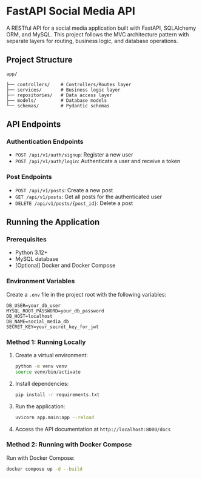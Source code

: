 # FastAPI Social Media API

A RESTful API for a social media application built with FastAPI, SQLAlchemy ORM, and MySQL. This project follows the MVC
architecture pattern with separate layers for routing, business logic, and database operations.

## Project Structure

```
app/

├── controllers/    # Controllers/Routes layer
├── services/       # Business logic layer
├── repositories/   # Data access layer
├── models/         # Database models
└── schemas/        # Pydantic schemas
```

## API Endpoints

### Authentication Endpoints
- `POST /api/v1/auth/signup`: Register a new user
- `POST /api/v1/auth/login`: Authenticate a user and receive a token

### Post Endpoints
- `POST /api/v1/posts`: Create a new post
- `GET /api/v1/posts`: Get all posts for the authenticated user
- `DELETE /api/v1/posts/{post_id}`: Delete a post

## Running the Application

### Prerequisites

- Python 3.12+
- MySQL database
- [Optional] Docker and Docker Compose

### Environment Variables

Create a `.env` file in the project root with the following variables:

```
DB_USER=your_db_user
MYSQL_ROOT_PASSWORD=your_db_password
DB_HOST=localhost
DB_NAME=social_media_db
SECRET_KEY=your_secret_key_for_jwt
```

### Method 1: Running Locally

1. Create a virtual environment:
   ```bash
   python -m venv venv
   source venv/bin/activate
   ```

2. Install dependencies:
   ```bash
   pip install -r requirements.txt
   ```

3. Run the application:
   ```bash
   uvicorn app.main:app --reload
   ```

4. Access the API documentation at `http://localhost:8000/docs`

### Method 2: Running with Docker Compose

Run with Docker Compose:

```bash
docker compose up -d --build
```